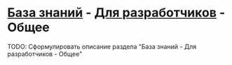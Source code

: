 # [База знаний](./../../index.md) - [Для разработчиков](./../../ForDevelopers/index.md) - Общее

TODO: Сформулировать описание раздела "База знаний - Для разработчиков - Общее"
